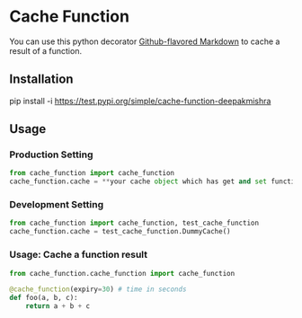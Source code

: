 # Cache Function

You can use this python decorator
[Github-flavored Markdown](https://github.com/deepakmishra/cache_function/)
to cache a result of a function.

## Installation
pip install -i https://test.pypi.org/simple/cache-function-deepakmishra

## Usage

### Production Setting
```python
from cache_function import cache_function
cache_function.cache = **your cache object which has get and set functions**
```

### Development Setting
```python
from cache_function import cache_function, test_cache_function
cache_function.cache = test_cache_function.DummyCache()
```

### Usage: Cache a function result
```python
from cache_function.cache_function import cache_function

@cache_function(expiry=30) # time in seconds
def foo(a, b, c):
    return a + b + c
```

